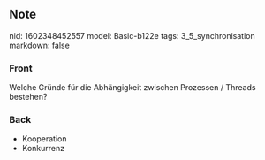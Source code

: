 ## Note
nid: 1602348452557
model: Basic-b122e
tags: 3_5_synchronisation
markdown: false

### Front
Welche Gründe für die Abhängigkeit zwischen Prozessen / Threads bestehen?

### Back
<ul>
<li>Kooperation</li>
<li>Konkurrenz</li></ul>
